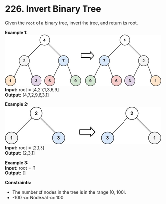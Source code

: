 # 226. Invert Binary Tree

Given the ``root`` of a binary tree, invert the tree, and return its root.
 
**Example 1:**  
![Alt text](invert1-tree.jpg)   
**Input:** root = [4,2,7,1,3,6,9]   
**Output:** [4,7,2,9,6,3,1]


**Example 2:**  
![Alt text](invert2-tree.jpg)   
**Input:** root = [2,1,3]   
**Output:** [2,3,1] 

**Example 3:**  
**Input:** root = []    
**Output:** []  
 

**Constraints:**    
- The number of nodes in the tree is in the range [0, 100].
- -100 <= Node.val <= 100